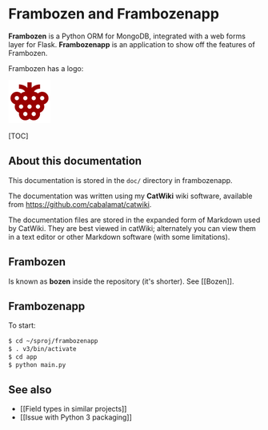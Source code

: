 # Frambozen and Frambozenapp

**Frambozen** is a Python ORM for MongoDB, integrated with a web forms 
layer for Flask. **Frambozenapp** is an application to show off the 
features of Frambozen.

Frambozen has a logo:

![Frambozen Logo](frambozen_logo.png)

[TOC]

## About this documentation

This documentation is stored in the `doc/` directory in frambozenapp. 

The documentation was written using my **CatWiki** wiki software, available from <https://github.com/cabalamat/catwiki>.

The documentation files are stored in the expanded form of Markdown used by CatWiki. 
They are best viewed in catWiki; alternately you can view them in a text editor or other Markdown software (with some limitations).

## Frambozen

Is known as **bozen** inside the repository (it's shorter). See [[Bozen]].

## Frambozenapp

To start:

    $ cd ~/sproj/frambozenapp
    $ . v3/bin/activate
    $ cd app
    $ python main.py


## See also

* [[Field types in similar projects]]
* [[Issue with Python 3 packaging]]